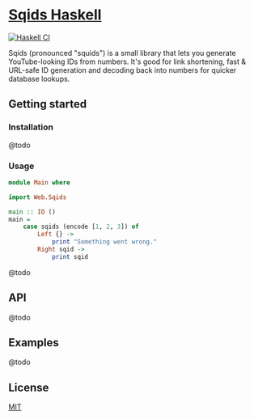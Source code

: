 # [Sqids Haskell](https://sqids.org/haskell)

[![Haskell CI](https://github.com/sqids/sqids-haskell/actions/workflows/haskell.yml/badge.svg)](https://github.com/sqids/sqids-haskell/actions/workflows/haskell.yml)

Sqids (pronounced "squids") is a small library that lets you generate YouTube-looking IDs from numbers. It's good for link shortening, fast & URL-safe ID generation and decoding back into numbers for quicker database lookups.

## Getting started

### Installation

@todo

### Usage

```haskell
module Main where

import Web.Sqids

main :: IO ()
main =
    case sqids (encode [1, 2, 3]) of
        Left {} ->
            print "Something went wrong."
        Right sqid ->
            print sqid
```

@todo

## API

@todo

## Examples

@todo

## License

[MIT](LICENSE)
